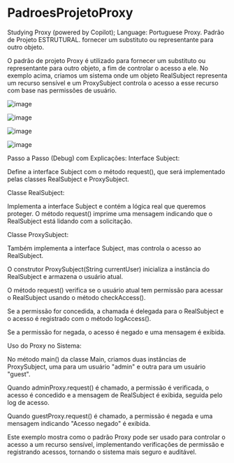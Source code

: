 # PadroesProjetoProxy
Studying Proxy (powered by Copilot);
Language: Portuguese
Proxy. Padrão de Projeto ESTRUTURAL. fornecer um substituto ou representante para outro objeto.

O padrão de projeto Proxy é utilizado para fornecer um substituto ou representante para outro objeto, a fim de controlar o acesso a ele. No exemplo acima, criamos um sistema onde um objeto RealSubject representa um recurso sensível e um ProxySubject controla o acesso a esse recurso com base nas permissões de usuário.

![image](https://github.com/user-attachments/assets/04e813a3-2add-47e8-a3f8-1bfe0f25c342)

![image](https://github.com/user-attachments/assets/8db0dda6-3e26-434e-b243-b28ecc21ce73)

![image](https://github.com/user-attachments/assets/46298589-c8cb-4d58-adbf-dc9484404acd)

![image](https://github.com/user-attachments/assets/25bbad0c-dfc5-4d86-ab18-b4ec0e13bf24)


Passo a Passo (Debug) com Explicações:
Interface Subject:

Define a interface Subject com o método request(), que será implementado pelas classes RealSubject e ProxySubject.

Classe RealSubject:

Implementa a interface Subject e contém a lógica real que queremos proteger. O método request() imprime uma mensagem indicando que o RealSubject está lidando com a solicitação.

Classe ProxySubject:

Também implementa a interface Subject, mas controla o acesso ao RealSubject.

O construtor ProxySubject(String currentUser) inicializa a instância do RealSubject e armazena o usuário atual.

O método request() verifica se o usuário atual tem permissão para acessar o RealSubject usando o método checkAccess().

Se a permissão for concedida, a chamada é delegada para o RealSubject e o acesso é registrado com o método logAccess().

Se a permissão for negada, o acesso é negado e uma mensagem é exibida.

Uso do Proxy no Sistema:

No método main() da classe Main, criamos duas instâncias de ProxySubject, uma para um usuário "admin" e outra para um usuário "guest".

Quando adminProxy.request() é chamado, a permissão é verificada, o acesso é concedido e a mensagem de RealSubject é exibida, seguida pelo log de acesso.

Quando guestProxy.request() é chamado, a permissão é negada e uma mensagem indicando "Acesso negado" é exibida.

Este exemplo mostra como o padrão Proxy pode ser usado para controlar o acesso a um recurso sensível, implementando verificações de permissão e registrando acessos, tornando o sistema mais seguro e auditável.
